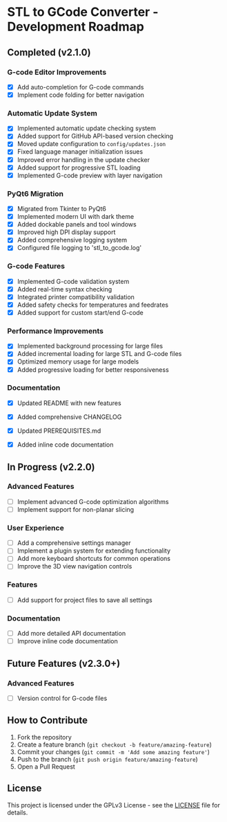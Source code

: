 # STL to GCode Converter - Development Roadmap

## Completed (v2.1.0)

### G-code Editor Improvements

- [x] Add auto-completion for G-code commands
- [x] Implement code folding for better navigation

### Automatic Update System

- [x] Implemented automatic update checking system
- [x] Added support for GitHub API-based version checking
- [x] Moved update configuration to `config/updates.json`
- [x] Fixed language manager initialization issues
- [x] Improved error handling in the update checker
- [x] Added support for progressive STL loading
- [x] Implemented G-code preview with layer navigation

### PyQt6 Migration

- [x] Migrated from Tkinter to PyQt6
- [x] Implemented modern UI with dark theme
- [x] Added dockable panels and tool windows
- [x] Improved high DPI display support
- [x] Added comprehensive logging system
- [x] Configured file logging to 'stl_to_gcode.log'

### G-code Features

- [x] Implemented G-code validation system
- [x] Added real-time syntax checking
- [x] Integrated printer compatibility validation
- [x] Added safety checks for temperatures and feedrates
- [x] Added support for custom start/end G-code

### Performance Improvements

- [x] Implemented background processing for large files
- [x] Added incremental loading for large STL and G-code files
- [x] Optimized memory usage for large models
- [x] Added progressive loading for better responsiveness

### Documentation

- [x] Updated README with new features
- [x] Added comprehensive CHANGELOG
- [x] Updated PREREQUISITES.md
- [x] Added inline code documentation


## In Progress (v2.2.0)

### Advanced Features

- [ ] Implement advanced G-code optimization algorithms
- [ ] Implement support for non-planar slicing

### User Experience

- [ ] Add a comprehensive settings manager
- [ ] Implement a plugin system for extending functionality
- [ ] Add more keyboard shortcuts for common operations
- [ ] Improve the 3D view navigation controls

### Features

- [ ] Add support for project files to save all settings

### Documentation

- [ ] Add more detailed API documentation
- [ ] Improve inline code documentation

## Future Features (v2.3.0+)

### Advanced Features

- [ ] Version control for G-code files

## How to Contribute

1. Fork the repository
2. Create a feature branch (`git checkout -b feature/amazing-feature`)
3. Commit your changes (`git commit -m 'Add some amazing feature'`)
4. Push to the branch (`git push origin feature/amazing-feature`)
5. Open a Pull Request


## License

This project is licensed under the GPLv3 License - see the [LICENSE](LICENSE) file for details.
